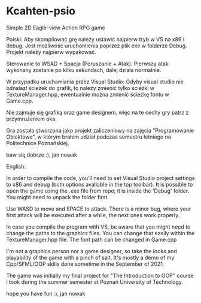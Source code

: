# Kcahten-psio
Simple 2D Eagle-view Action RPG game

Polski:
Aby skompilować grę należy ustawić najpierw tryb w VS na x86 i debug. Jest możliwość uruchomienia poprzez plik exe w folderze Debug.
Projekt należy najpierw wypakować.

Sterowanie to WSAD + Spacja (Poruszanie + Atak). Pierwszy atak wykonany zostanie po kilku sekundach, dalej działa normalnie.

W przypadku uruchamiania przez Visual Studio:
Gdyby visual studio nie odnalazł ścieżek do grafik, to należy zmienić tylko ścieżki w TextureManager.hpp, ewentualnie można zmienić ścieżkę fontu w Game.cpp.

Nie zajmuje się grafiką oraz game designem, więc na te cechy gry patrz z przymrużeniem oka.

Gra została stworzona jako projekt zaliczeniowy na zajęcia "Programowanie Obiektowe", w którym brałem udział podczas semestru letniego na Politechnice Poznańskiej.

baw się dobrze :),
jan nowak

English:

In order to compile the code, you'll need to set Visual Studio project settings to x86 and debug (both options avaliable in the top toolbar). It is possible to open the game using the .exe file from repo; it is inside the 'Debug' folder. You might need to unpack the folder first.

Use WASD to move and SPACE to attack. There is a minor bug, where your first attack will be executed after a while, the next ones work properly.

In case you compile the program with VS, be aware that you might need to change the paths to the graphics files. You can change that easily within the TextureManager.hpp file. The font path can be changed in Game.cpp

I'm not a graphics person nor a game designer, so take the looks and playability of the game with a pinch of salt. It's mostly a demo of my Cpp/SFML/OOP skills done sometime in the September of 2021.

The game was initially my final project for "The Introduction to OOP" course i took during the summer semester at Poznań University of Technology.

hope you have fun :),
jan nowak
